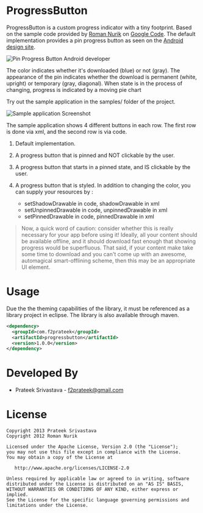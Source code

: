 ProgressButton
==============

ProgressButton is a custom progress indicator with a tiny footprint. Based on the sample code provided by [Roman Nurik][4] on [Google Code][3].
The default implementation provides a pin progress button as seen on the [Android design site][1].

![Pin Progress Button Android developer][2]

The color indicates whether it's downloaded (blue) or not (gray). The appearance of the pin indicates whether the download is permanent (white, upright) or temporary (gray, diagonal). When state is in the process of changing, progress is indicated by a moving pie chart

Try out the sample application in the samples/ folder of the project.

![Sample application Screenshot][5]

The sample application shows 4 different buttons in each row. The first row is done via xml, and the second row is via code.

1. Default implementation.
2. A progress button that is pinned and NOT clickable by the user.
3. A progress button that starts in a pinned state, and IS clickable by the user.
4. A progress button that is styled. In addition to changing the color, you can supply your resources by :

	* setShadowDrawable in code, shadowDrawable in xml
	* setUnpinnedDrawable in code, unpinnedDrawable in xml
	* setPinnedDrawable in code, pinnedDrawable in xml

> Now, a quick word of caution: consider whether this is really necessary for your app before using it! Ideally, all your content should be available offline, and it should download fast enough that showing progress would be superfluous. That said, if your content make take some time to download and you can't come up with an awesome, automagical smart-offlining scheme, then this may be an appropriate UI element.

Usage
=====

Due the the theming capabilities of the library, it must be referenced as a library project in eclipse. 
The library is also available through maven.

```xml
<dependency>
  <groupId>com.f2prateek</groupId>
  <artifactId>progressbutton</artifactId>
  <version>1.0.0</version>
</dependency>
```

Developed By
============

* Prateek Srivastava - <f2prateek@gmail.com>


License
=======

    Copyright 2013 Prateek Srivastava
    Copyright 2012 Roman Nurik

    Licensed under the Apache License, Version 2.0 (the "License");
    you may not use this file except in compliance with the License.
    You may obtain a copy of the License at

       http://www.apache.org/licenses/LICENSE-2.0

    Unless required by applicable law or agreed to in writing, software
    distributed under the License is distributed on an "AS IS" BASIS,
    WITHOUT WARRANTIES OR CONDITIONS OF ANY KIND, either express or implied.
    See the License for the specific language governing permissions and
    limitations under the License.


[1]: https://developer.android.com/design/building-blocks/progress.html#custom-indicators
[2]: https://developer.android.com/design/media/progress_activity_custom.png
[3]: https://code.google.com/p/romannurik-code/source/browse/misc/pinprogress
[4]: https://plus.google.com/+RomanNurik/posts/TbCkqQN4AEk
[5]: https://raw.github.com/f2prateek/progressbutton/master/assets/sample-app-screenshot.png
